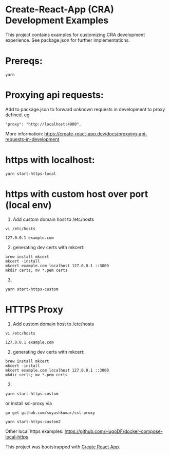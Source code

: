 # Create-React-App (CRA) Development Examples
This project contains examples for customizing CRA development experience.
See package.json for further implementations.

# Prereqs:
```
yarn
```

# Proxying api requests:
Add to package.json to forward unknown requests in development to proxy defined. eg
```
"proxy": "http://localhost:4000",
```
More information:
https://create-react-app.dev/docs/proxying-api-requests-in-development

# https with localhost:
```
yarn start-https-local
```

# https with custom host over port (local env)
1. Add custom domain host to /etc/hosts
```
vi /etc/hosts
```
```
127.0.0.1 example.com
```
2. generating dev certs with mkcert:
```
brew install mkcert
mkcert -install
mkcert example.com localhost 127.0.0.1 ::3000
mkdir certs; mv *.pem certs
```
3.
``` 
yarn start-https-custom
```

# HTTPS Proxy
1. Add custom domain host to /etc/hosts
```
vi /etc/hosts
```
```
127.0.0.1 example.com
```
2. generating dev certs with mkcert:
```
brew install mkcert
mkcert -install
mkcert example.com localhost 127.0.0.1 ::3000
mkdir certs; mv *.pem certs
```
3.
``` 
yarn start-https-custom
```
or 
install ssl-proxy via 
```
go get github.com/suyashkumar/ssl-proxy
```
```
yarn start-https-custom2
```

Other local https examples:
https://github.com/HugoDF/docker-compose-local-https

This project was bootstrapped with [Create React App](https://github.com/facebook/create-react-app).

